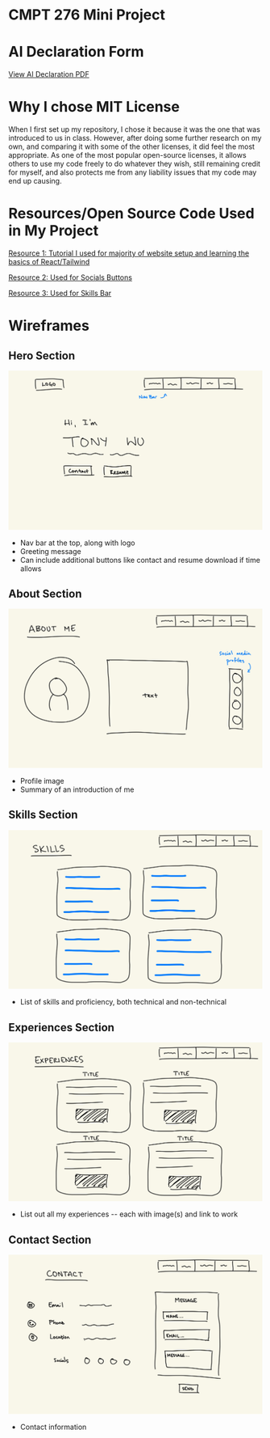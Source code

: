 # CMPT 276 Mini Project 

# AI Declaration Form
[View AI Declaration PDF](public/AI_FORM.pdf)

# Why I chose MIT License
When I first set up my repository, I chose it because it was the one that was introduced to us in class. However, after doing some further research on my own, and comparing it with some of the other licenses, it did feel the most appropriate. As one of the most popular open-source licenses, it allows others to use my code freely to do whatever they wish, still remaining credit for myself, and also protects me from any liability issues that my code may end up causing. 

# Resources/Open Source Code Used in My Project
[Resource 1: Tutorial I used for majority of website setup and learning the basics of React/Tailwind](https://youtu.be/ifOJ0R5UQOc?si=XE11-qhQhTAS3VqZ)

[Resource 2: Used for Socials Buttons](https://uiverse.io/aadium/proud-swan-48)

[Resource 3: Used for Skills Bar](https://uiverse.io/Juanes200122/yellow-dog-17)

# Wireframes
## Hero Section
![Hero Section Wireframe](src/assets/wireframes/hero.jpg)
- Nav bar at the top, along with logo
- Greeting message
- Can include additional buttons like contact and resume download if time allows

## About Section
![About Section Wirefram](src/assets/wireframes/about.jpg)
- Profile image
- Summary of an introduction of me

## Skills Section
![Skills Section Wireframe](src/assets/wireframes/skills.jpg)
- List of skills and proficiency, both technical and non-technical

## Experiences Section
![Experiences Section Wireframe](src/assets/wireframes/experiences.jpg)
- List out all my experiences -- each with image(s) and link to work

## Contact Section
![Contact Section Wireframe](src/assets/wireframes/contact.jpg)
- Contact information
